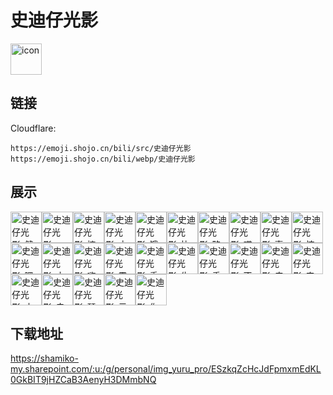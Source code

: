 # 史迪仔光影
<img src="https://emoji.shojo.cn/bili/src/史迪仔光影/icon.png" width="50" height="50" alt="icon">

## 链接
Cloudflare:
```
https://emoji.shojo.cn/bili/src/史迪仔光影
https://emoji.shojo.cn/bili/webp/史迪仔光影
```
## 展示
<img src="https://emoji.shojo.cn/bili/src/史迪仔光影/史迪仔光影-健康.png" width="50" height="50" alt="史迪仔光影-健康"><img src="https://emoji.shojo.cn/bili/src/史迪仔光影/史迪仔光影-HAPPY.png" width="50" height="50" alt="史迪仔光影-HAPPY"><img src="https://emoji.shojo.cn/bili/src/史迪仔光影/史迪仔光影-摔倒了呀.png" width="50" height="50" alt="史迪仔光影-摔倒了呀"><img src="https://emoji.shojo.cn/bili/src/史迪仔光影/史迪仔光影-才艺表演.png" width="50" height="50" alt="史迪仔光影-才艺表演"><img src="https://emoji.shojo.cn/bili/src/史迪仔光影/史迪仔光影-饿了.png" width="50" height="50" alt="史迪仔光影-饿了"><img src="https://emoji.shojo.cn/bili/src/史迪仔光影/史迪仔光影-比心.png" width="50" height="50" alt="史迪仔光影-比心"><img src="https://emoji.shojo.cn/bili/src/史迪仔光影/史迪仔光影-略略略.png" width="50" height="50" alt="史迪仔光影-略略略"><img src="https://emoji.shojo.cn/bili/src/史迪仔光影/史迪仔光影-哎呀.png" width="50" height="50" alt="史迪仔光影-哎呀"><img src="https://emoji.shojo.cn/bili/src/史迪仔光影/史迪仔光影-喜欢.png" width="50" height="50" alt="史迪仔光影-喜欢"><img src="https://emoji.shojo.cn/bili/src/史迪仔光影/史迪仔光影-惊吓.png" width="50" height="50" alt="史迪仔光影-惊吓"><img src="https://emoji.shojo.cn/bili/src/史迪仔光影/史迪仔光影-嘿嘿.png" width="50" height="50" alt="史迪仔光影-嘿嘿"><img src="https://emoji.shojo.cn/bili/src/史迪仔光影/史迪仔光影-十分可爱.png" width="50" height="50" alt="史迪仔光影-十分可爱"><img src="https://emoji.shojo.cn/bili/src/史迪仔光影/史迪仔光影-嗨皮.png" width="50" height="50" alt="史迪仔光影-嗨皮"><img src="https://emoji.shojo.cn/bili/src/史迪仔光影/史迪仔光影-震惊.png" width="50" height="50" alt="史迪仔光影-震惊"><img src="https://emoji.shojo.cn/bili/src/史迪仔光影/史迪仔光影-委屈.png" width="50" height="50" alt="史迪仔光影-委屈"><img src="https://emoji.shojo.cn/bili/src/史迪仔光影/史迪仔光影-生气.png" width="50" height="50" alt="史迪仔光影-生气"><img src="https://emoji.shojo.cn/bili/src/史迪仔光影/史迪仔光影-乖巧.png" width="50" height="50" alt="史迪仔光影-乖巧"><img src="https://emoji.shojo.cn/bili/src/史迪仔光影/史迪仔光影-不明生物.png" width="50" height="50" alt="史迪仔光影-不明生物"><img src="https://emoji.shojo.cn/bili/src/史迪仔光影/史迪仔光影-皮一下.png" width="50" height="50" alt="史迪仔光影-皮一下"><img src="https://emoji.shojo.cn/bili/src/史迪仔光影/史迪仔光影-来个倒立.png" width="50" height="50" alt="史迪仔光影-来个倒立"><img src="https://emoji.shojo.cn/bili/src/史迪仔光影/史迪仔光影-十分期待.png" width="50" height="50" alt="史迪仔光影-十分期待"><img src="https://emoji.shojo.cn/bili/src/史迪仔光影/史迪仔光影-卖萌.png" width="50" height="50" alt="史迪仔光影-卖萌"><img src="https://emoji.shojo.cn/bili/src/史迪仔光影/史迪仔光影-瑟瑟发抖.png" width="50" height="50" alt="史迪仔光影-瑟瑟发抖"><img src="https://emoji.shojo.cn/bili/src/史迪仔光影/史迪仔光影-元气.png" width="50" height="50" alt="史迪仔光影-元气"><img src="https://emoji.shojo.cn/bili/src/史迪仔光影/史迪仔光影-你好.png" width="50" height="50" alt="史迪仔光影-你好">

## 下载地址

https://shamiko-my.sharepoint.com/:u:/g/personal/img_yuru_pro/ESzkqZcHcJdFpmxmEdKL0GkBIT9jHZCaB3AenyH3DMmbNQ